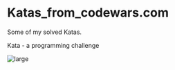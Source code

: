# Katas_from_codewars.com
Some of my solved Katas.

Kata - a programming challenge

![large](https://user-images.githubusercontent.com/117449167/232718757-a343faad-3201-4b39-a024-7fa2ca0d2a30.svg)
